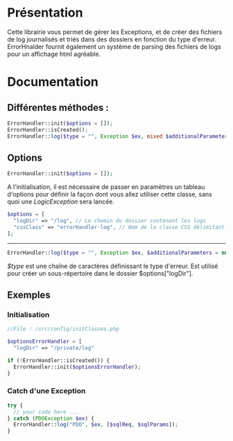 # Présentation

Cette librairie vous permet de gérer les Exceptions, et de créer des fichiers de log journalisés et triés dans des dossiers en fonction du type d'erreur.
ErrorHnalder fournit également un système de parsing des fichiers de logs pour un affichage html agréable.

# Documentation

## Différentes méthodes :

```php
ErrorHandler::init($options = []);
ErrorHandler::isCreated();
ErrorHandler::log($type = "", Exception $ex, mixed $additionalParameters = null);
```

## Options
```php 
ErrorHandler::init($options = []);
```
A l'initialisation, il est nécessaire de passer en paramètres un tableau d'options pour définir la façon dont vous allez utiliser cette classe, sans quoi une _LogicException_ sera lancée.

```php
$options = [
  "logDir" => "/log", // Le chemin du dossier contenant les logs
  "cssClass" => "errorHandler-log", // Nom de la classe CSS délimitant une section de log
];
 ```
___________

```php
ErrorHandler::log($type = "", Exception $ex, $additionalParameters = null)
```
_$type_ est une chaîne de caractères définissant le type d'erreur. Est utilisé pour créer un sous-répertoire dans le dossier $options["logDir"].


## Exemples

### Initialisation

```php
//File : /src/config/initClasses.php

$optionsErrorHandler = [
  "logDir" => "/private/log"

if (!ErrorHandler::isCreated()) {
  ErrorHandler::init($optionsErrorHandler);
}
```

### Catch d'une Exception

```php
try {
  // your code here ...
} catch (PDOException $ex) {
  ErrorHandler::log("PDO", $ex, [$sqlReq, $sqlParams]);
}
```
